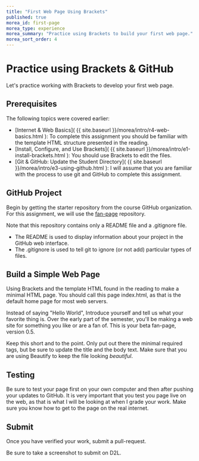 ```yaml
---
title: "First Web Page Using Brackets"
published: true
morea_id: first-page
morea_type: experience
morea_summary: "Practice using Brackets to build your first web page."
morea_sort_order: 4
---
```


# Practice using Brackets & GitHub
Let's practice working with Brackets to develop your first web page.

## Prerequisites
The following topics were covered earlier:

- [Internet & Web Basics]( {{ site.baseurl }}/morea/intro/r4-web-basics.html ): To complete this assignment you should be familiar with the template HTML structure presented in the reading.  
- [Install, Configure, and Use Brackets]( {{ site.baseurl }}/morea/intro/e1-install-brackets.html ): You should use Brackets to edit the files.  
- [Git & GitHub: Update the Student Directory]( {{ site.baseurl }}/morea/intro/e3-using-github.html ): I will assume that you are familiar with the process to use git and GitHub to complete this assignment.

## GitHub Project
Begin by getting the starter repository from the course GitHub organization.  For this assignment, we will use the [fan-page](https://github.com/htc-ccis1301/fan-page) repository.

Note that this repository contains only a README file and a .gitignore file.

- The README is used to display information about your project in the GitHub web interface.
- The .gitignore is used to tell git to ignore (or not add) particular types of files.

## Build a Simple Web Page
Using Brackets and the template HTML found in the reading to make a minimal HTML page. You should call this page index.html, as that is the default home page for most web servers.

Instead of saying "Hello World", Introduce yourself and tell us what your favorite thing is.  Over the early part of the semester, you'll be making a web site for something you like or are a fan of.  This is your beta fan-page, version 0.5.

Keep this short and to the point.  Only put out there the minimal required tags, but be sure to update the title and the body text.  Make sure that you are using Beautify to keep the file looking *beautiful*.

## Testing
Be sure to test your page first on your own computer and then after pushing your updates to GitHub. It is very important that you test you page live on the web, as that is what I will be looking at when I grade your work.  Make sure you know how to get to the page on the real internet.  

## Submit
Once you have verified your work, submit a pull-request.  

Be sure to take a screenshot to submit on D2L.
